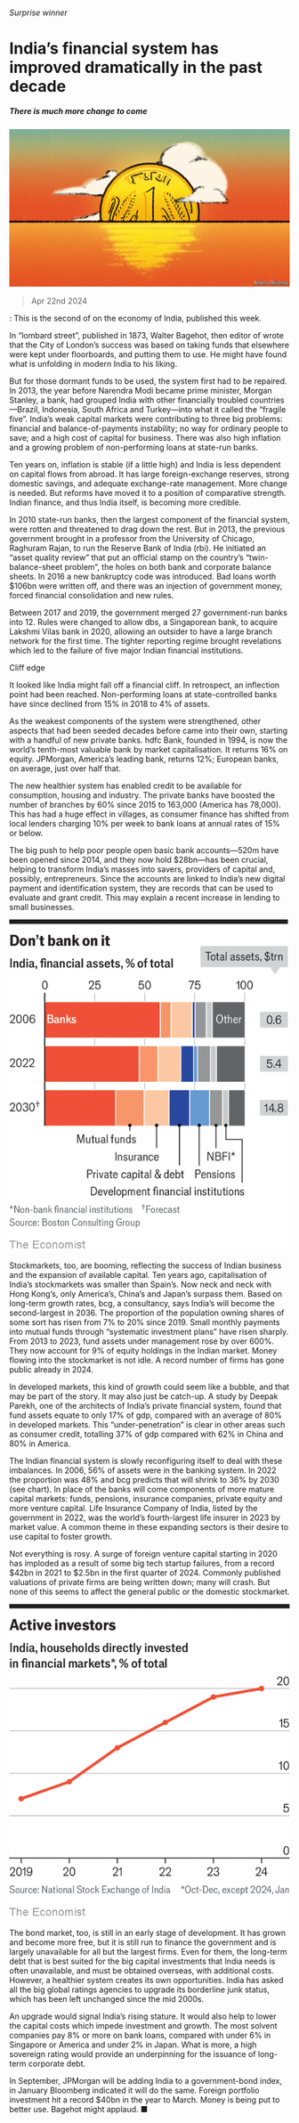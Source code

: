 ###### Surprise winner

# India’s financial system has improved dramatically in the past decade 

##### There is much more change to come 

![image](images/20240427_SRD002.jpg) 

> Apr 22nd 2024 

: This is the second of  on the economy of India, published this week.

In “lombard street”, published in 1873, Walter Bagehot, then editor of  wrote that the City of London’s success was based on taking funds that elsewhere were kept under floorboards, and putting them to use. He might have found what is unfolding in modern India to his liking. 

But for those dormant funds to be used, the system first had to be repaired. In 2013, the year before Narendra Modi became prime minister, Morgan Stanley, a bank, had grouped India with other financially troubled countries—Brazil, Indonesia, South Africa and Turkey—into what it called the “fragile five”. India’s weak capital markets were contributing to three big problems: financial and balance-of-payments instability; no way for ordinary people to save; and a high cost of capital for business. There was also high inflation and a growing problem of non-performing loans at state-run banks. 

Ten years on, inflation is stable (if a little high) and India is less dependent on capital flows from abroad. It has large foreign-exchange reserves, strong domestic savings, and adequate exchange-rate management. More change is needed. But reforms have moved it to a position of comparative strength. Indian finance, and thus India itself, is becoming more credible.

In 2010 state-run banks, then the largest component of the financial system, were rotten and threatened to drag down the rest. But in 2013, the previous government brought in a professor from the University of Chicago, Raghuram Rajan, to run the Reserve Bank of India (rbi). He initiated an “asset quality review” that put an official stamp on the country’s “twin-balance-sheet problem”, the holes on both bank and corporate balance sheets. In 2016 a new bankruptcy code was introduced. Bad loans worth $106bn were written off, and there was an injection of government money, forced financial consolidation and new rules.

Between 2017 and 2019, the government merged 27 government-run banks into 12. Rules were changed to allow dbs, a Singaporean bank, to acquire Lakshmi Vilas bank in 2020, allowing an outsider to have a large branch network for the first time. The tighter reporting regime brought revelations which led to the failure of five major Indian financial institutions.

Cliff edge

It looked like India might fall off a financial cliff. In retrospect, an inflection point had been reached. Non-performing loans at state-controlled banks have since declined from 15% in 2018 to 4% of assets. 

As the weakest components of the system were strengthened, other aspects that had been seeded decades before came into their own, starting with a handful of new private banks. hdfc Bank, founded in 1994, is now the world’s tenth-most valuable bank by market capitalisation. It returns 16% on equity. JPMorgan, America’s leading bank, returns 12%; European banks, on average, just over half that. 

The new healthier system has enabled credit to be available for consumption, housing and industry. The private banks have boosted the number of branches by 60% since 2015 to 163,000 (America has 78,000). This has had a huge effect in villages, as consumer finance has shifted from local lenders charging 10% per week to bank loans at annual rates of 15% or below. 

The big push to help poor people open basic bank accounts—520m have been opened since 2014, and they now hold $28bn—has been crucial, helping to transform India’s masses into savers, providers of capital and, possibly, entrepreneurs. Since the accounts are linked to India’s new digital payment and identification system, they are records that can be used to evaluate and grant credit. This may explain a recent increase in lending to small businesses. 

![image](images/20240427_SRC646.png) 


Stockmarkets, too, are booming, reflecting the success of Indian business and the expansion of available capital. Ten years ago, capitalisation of India’s stockmarkets was smaller than Spain’s. Now neck and neck with Hong Kong’s, only America’s, China’s and Japan’s surpass them. Based on long-term growth rates, bcg, a consultancy, says India’s will become the second-largest in 2036. The proportion of the population owning shares of some sort has risen from 7% to 20% since 2019. Small monthly payments into mutual funds through “systematic investment plans” have risen sharply. From 2013 to 2023, fund assets under management rose by over 600%. They now account for 9% of equity holdings in the Indian market. Money flowing into the stockmarket is not idle. A record number of firms has gone public already in 2024. 

In developed markets, this kind of growth could seem like a bubble, and that may be part of the story. It may also just be catch-up. A study by Deepak Parekh, one of the architects of India’s private financial system, found that fund assets equate to only 17% of gdp, compared with an average of 80% in developed markets. This “under-penetration” is clear in other areas such as consumer credit, totalling 37% of gdp compared with 62% in China and 80% in America. 

The Indian financial system is slowly reconfiguring itself to deal with these imbalances. In 2006, 56% of assets were in the banking system. In 2022 the proportion was 48% and bcg predicts that will shrink to 36% by 2030 (see chart). In place of the banks will come components of more mature capital markets: funds, pensions, insurance companies, private equity and more venture capital. Life Insurance Company of India, listed by the government in 2022, was the world’s fourth-largest life insurer in 2023 by market value. A common theme in these expanding sectors is their desire to use capital to foster growth. 

Not everything is rosy. A surge of foreign venture capital starting in 2020 has imploded as a result of some big tech startup failures, from a record $42bn in 2021 to $2.5bn in the first quarter of 2024. Commonly published valuations of private firms are being written down; many will crash. But none of this seems to affect the general public or the domestic stockmarket.

![image](images/20240427_SRC689.png) 


The bond market, too, is still in an early stage of development. It has grown and become more free, but it is still run to finance the government and is largely unavailable for all but the largest firms. Even for them, the long-term debt that is best suited for the big capital investments that India needs is often unavailable, and must be obtained overseas, with additional costs. However, a healthier system creates its own opportunities. India has asked all the big global ratings agencies to upgrade its borderline junk status, which has been left unchanged since the mid 2000s. 

An upgrade would signal India’s rising stature. It would also help to lower the capital costs which impede investment and growth. The most solvent companies pay 8% or more on bank loans, compared with under 6% in Singapore or America and under 2% in Japan. What is more, a high sovereign rating would provide an underpinning for the issuance of long-term corporate debt.

In September, JPMorgan will be adding India to a government-bond index, in January Bloomberg indicated it will do the same. Foreign portfolio investment hit a record $40bn in the year to March. Money is being put to better use. Bagehot might applaud. ■

